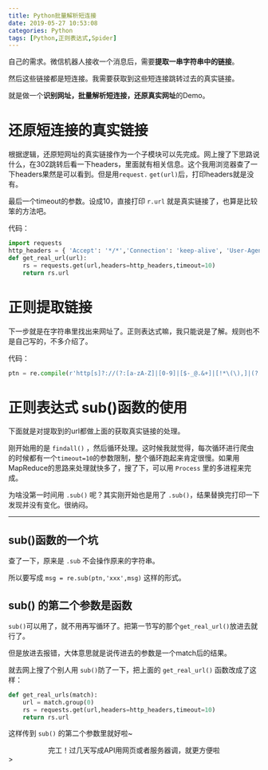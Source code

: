```yaml
---
title: Python批量解析短连接
date: 2019-05-27 10:53:08
categories: Python
tags: [Python,正则表达式,Spider]
---
```


自己的需求。微信机器人接收一个消息后，需要**提取一串字符串中的链接**。

然后这些链接都是短连接。我需要获取到这些短连接跳转过去的真实链接。

就是做一个**识别网址，批量解析短连接，还原真实网址**的Demo。

<!---more--->

# 还原短连接的真实链接

根据逻辑，还原短网址的真实链接作为一个子模块可以先完成。网上搜了下思路说什么，在302跳转后看一下headers，里面就有相关信息。这个我用浏览器查了一下headers果然是可以看到。但是用`request.` `get(url)`后，打印headers就是没有。

最后一个timeout的参数。设成10，直接打印 `r.url` 就是真实链接了，也算是比较笨的方法吧。

代码：

```python
import requests
http_headers = { 'Accept': '*/*','Connection': 'keep-alive', 'User-Agent': 'Mozilla/5.0 (Windows NT 10.0; Win64; x64) AppleWebKit/537.36 (KHTML, like Gecko) Chrome/53.0.2785.116 Safari/537.36'}
def get_real_url(url):
    rs = requests.get(url,headers=http_headers,timeout=10)
    return rs.url
```

# 正则提取链接

下一步就是在字符串里找出来网址了。正则表达式嘛，我只能说是了解。规则也不是自己写的，不多介绍了。

代码：

```python
ptn = re.compile(r'http[s]?://(?:[a-zA-Z]|[0-9]|[$-_@.&+]|[!*\(\),]|(?:%[0-9a-fA-F][0-9a-fA-F]))+')
```

# 正则表达式 sub()函数的使用

下面就是对提取到的url都做上面的获取真实链接的处理。

刚开始用的是 `findall()` ，然后循环处理。这时候我就觉得，每次循环进行爬虫的时候都有一个`timeout=10`的参数限制，整个循环跑起来肯定很慢。如果用MapReduce的思路来处理就快多了，搜了下，可以用 `Process` 里的多进程来完成。

为啥没第一时间用 `.sub()` 呢？其实刚开始也是用了 `.sub()`，结果替换完打印一下发现并没有变化。很纳闷。

---

## sub()函数的一个坑

查了一下，原来是 `.sub`  不会操作原来的字符串。

所以要写成 `msg = re.sub(ptn,'xxx',msg)` 这样的形式。

## sub() 的第二个参数是函数

`sub()`可以用了，就不用再写循环了。把第一节写的那个`get_real_url()`放进去就行了。

但是放进去报错，大体意思就是说传进去的参数是一个match后的结果。

就去网上搜了个别人用 `sub()`防了一下，把上面的 `get_real_url()` 函数改成了这样：

```python
def get_real_urls(match):
    url = match.group(0)
    rs = requests.get(url,headers=http_headers,timeout=10)
    return rs.url
```

这样传到 `sub()` 的第二个参数里就好啦~

<center>完工！过几天写成API用网页或者服务器调，就更方便啦</center>>